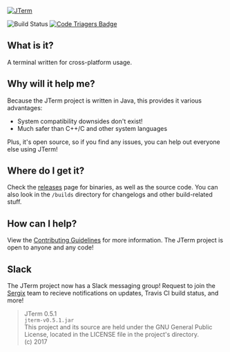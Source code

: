 [![JTerm](https://sergix.github.io/img/jterm.png)](https://sergix.github.io/projects/jterm/index.html)

![Build Status](https://travis-ci.org/Sergix/JTerm.svg?branch=master)
[![Code Triagers Badge](https://www.codetriage.com/sergix/jterm/badges/users.svg)](https://www.codetriage.com/sergix/jterm)

## What is it?
A terminal written for cross-platform usage.

## Why will it help me?
Because the JTerm project is written in Java, this provides it various advantages:
- System compatibility downsides don't exist!
- Much safer than C++/C and other system languages

Plus, it's open source, so if you find any issues, you can help out everyone else using JTerm!

## Where do I get it?
Check the [releases](https://github.com/Sergix/JTerm/releases) page for binaries, as well as the source code. You can also look in the `/builds` directory for changelogs and other build-related stuff.

## How can I help?
View the [Contributing Guidelines](https://github.com/Sergix/JTerm/blob/master/CONTRIBUTING.md) for more information. The JTerm project is open to anyone and any code!

## Slack
The JTerm project now has a Slack messaging group! Request to join the [Sergix](https://sergix.slack.com/) team to recieve notifications on updates, Travis CI build status, and more!

> JTerm 0.5.1  
> `jterm-v0.5.1.jar`  
> This project and its source are held under the GNU General Public License, located in the LICENSE file in the project's directory.  
> (c) 2017
